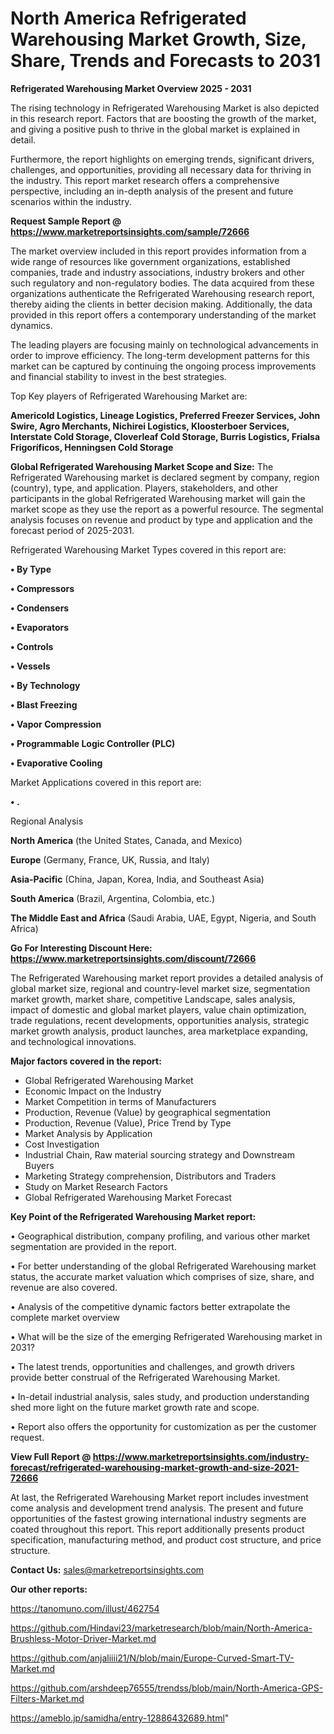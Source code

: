  # North America Refrigerated Warehousing Market Growth, Size, Share, Trends and Forecasts to 2031

<Strong> Refrigerated Warehousing Market Overview 2025 - 2031</strong>

The rising technology in Refrigerated Warehousing Market is also depicted in this research report. Factors that are boosting the growth of the market, and giving a positive push to thrive in the global market is explained in detail.

Furthermore, the report highlights on emerging trends, significant drivers, challenges, and opportunities, providing all necessary data for thriving in the industry. This report market research offers a comprehensive perspective, including an in-depth analysis of the present and future scenarios within the industry.

<strong>Request Sample Report @ <a href=https://www.marketreportsinsights.com/sample/72666>https://www.marketreportsinsights.com/sample/72666</a></strong>

The market overview included in this report provides information from a wide range of resources like government organizations, established companies, trade and industry associations, industry brokers and other such regulatory and non-regulatory bodies. The data acquired from these organizations authenticate the Refrigerated Warehousing research report, thereby aiding the clients in better decision making. Additionally, the data provided in this report offers a contemporary understanding of the market dynamics.

The leading players are focusing mainly on technological advancements in order to improve efficiency. The long-term development patterns for this market can be captured by continuing the ongoing process improvements and financial stability to invest in the best strategies.

Top Key players of Refrigerated Warehousing Market are:

<strong>Americold Logistics, Lineage Logistics, Preferred Freezer Services, John Swire, Agro Merchants, Nichirei Logistics, Kloosterboer Services, Interstate Cold Storage, Cloverleaf Cold Storage, Burris Logistics, Frialsa Frigoríficos, Henningsen Cold Storage</strong>

<strong><b>Global Refrigerated Warehousing Market Scope and Size:</b></strong>
The Refrigerated Warehousing market is declared segment by company, region (country), type, and application. Players, stakeholders, and other participants in the global Refrigerated Warehousing market will gain the market scope as they use the report as a powerful resource. The segmental analysis focuses on revenue and product by type and application and the forecast period of 2025-2031.

Refrigerated Warehousing Market Types covered in this report are:

<strong>• By Type

• Compressors

• Condensers

• Evaporators

• Controls

• Vessels

• By Technology

• Blast Freezing

• Vapor Compression

• Programmable Logic Controller (PLC)

• Evaporative Cooling</strong>

Market Applications covered in this report are:

<strong>• .</strong> 

Regional Analysis

<strong>North America</strong> (the United States, Canada, and Mexico)

<strong>Europe</strong> (Germany, France, UK, Russia, and Italy)

<strong>Asia-Pacific</strong> (China, Japan, Korea, India, and Southeast Asia)

<strong>South America</strong> (Brazil, Argentina, Colombia, etc.)

<strong>The Middle East and Africa</strong> (Saudi Arabia, UAE, Egypt, Nigeria, and South Africa)

<strong>Go For Interesting Discount Here: <a href=https://www.marketreportsinsights.com/discount/72666>https://www.marketreportsinsights.com/discount/72666</a></strong>

The Refrigerated Warehousing market report provides a detailed analysis of global market size, regional and country-level market size, segmentation market growth, market share, competitive Landscape, sales analysis, impact of domestic and global market players, value chain optimization, trade regulations, recent developments, opportunities analysis, strategic market growth analysis, product launches, area marketplace expanding, and technological innovations.

<strong><b>Major factors covered in the report:</b></strong>
<ul>
  <li>Global Refrigerated Warehousing Market </li>
  <li>Economic Impact on the Industry</li>
  <li>Market Competition in terms of Manufacturers</li>
  <li>Production, Revenue (Value) by geographical segmentation</li>
  <li>Production, Revenue (Value), Price Trend by Type</li>
  <li>Market Analysis by Application</li>
  <li>Cost Investigation</li>
  <li>Industrial Chain, Raw material sourcing strategy and Downstream Buyers</li>
  <li>Marketing Strategy comprehension, Distributors and Traders</li>
  <li>Study on Market Research Factors</li>
  <li>Global Refrigerated Warehousing Market Forecast</li>
</ul>

<strong><b>Key Point of the Refrigerated Warehousing Market report:</b></strong>

• Geographical distribution, company profiling, and various other market segmentation are provided in the report.

• For better understanding of the global Refrigerated Warehousing market status, the accurate market valuation which comprises of size, share, and revenue are also covered.

• Analysis of the competitive dynamic factors better extrapolate the complete market overview

• What will be the size of the emerging Refrigerated Warehousing market in 2031?

• The latest trends, opportunities and challenges, and growth drivers provide better construal of the Refrigerated Warehousing Market.

• In-detail industrial analysis, sales study, and production understanding shed more light on the future market growth rate and scope.

• Report also offers the opportunity for customization as per the customer request.

<strong><b>View Full Report @ <a href=https://www.marketreportsinsights.com/industry-forecast/refrigerated-warehousing-market-growth-and-size-2021-72666>https://www.marketreportsinsights.com/industry-forecast/refrigerated-warehousing-market-growth-and-size-2021-72666</a></b></strong>


At last, the Refrigerated Warehousing Market report includes investment come analysis and development trend analysis. The present and future opportunities of the fastest growing international industry segments are coated throughout this report. This report additionally presents product specification, manufacturing method, and product cost structure, and price structure.

<strong>Contact Us:</strong>
sales@marketreportsinsights.com

<strong>Our other reports:</strong>

<a href=https://tanomuno.com/illust/462754>https://tanomuno.com/illust/462754</a>

<a href=https://github.com/Hindavi23/marketresearch/blob/main/North-America-Brushless-Motor-Driver-Market.md>https://github.com/Hindavi23/marketresearch/blob/main/North-America-Brushless-Motor-Driver-Market.md</a>

<a href=https://github.com/anjaliiii21/N/blob/main/Europe-Curved-Smart-TV-Market.md>https://github.com/anjaliiii21/N/blob/main/Europe-Curved-Smart-TV-Market.md</a>

<a href=https://github.com/arshdeep76555/trendss/blob/main/North-America-GPS-Filters-Market.md>https://github.com/arshdeep76555/trendss/blob/main/North-America-GPS-Filters-Market.md</a>

<a href=https://ameblo.jp/samidha/entry-12886432689.html>https://ameblo.jp/samidha/entry-12886432689.html</a>"
